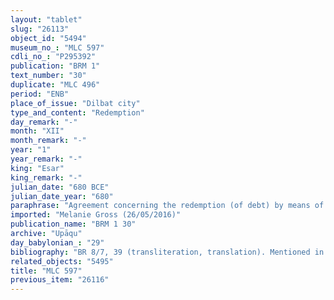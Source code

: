 ```yaml
---
layout: "tablet"
slug: "26113"
object_id: "5494"
museum_no_: "MLC 597"
cdli_no_: "P295392"
publication: "BRM 1"
text_number: "30"
duplicate: "MLC 496"
period: "ENB"
place_of_issue: "Dilbat city"
type_and_content: "Redemption"
day_remark: "-"
month: "XII"
month_remark: "-"
year: "1"
year_remark: "-"
king: "Esar"
king_remark: "-"
julian_date: "680 BCE"
julian_date_year: "680"
paraphrase: "Agreement concerning the redemption (of debt) by means of the transfer of slaves: In the end of the following month, that is, Nisān (I), <strong>B</strong> will bring along and give (<em>abāku</em>-<em>nadānu</em>) the people (<em>amīlūtu</em>) to <strong>A</strong>. In case <strong>A</strong> agrees and takes them (<em>abāku</em>), <strong>B</strong> pays 1/3 shekel of silver to <strong>A</strong>. In case <strong>A</strong> does not agree and does not take them, <strong>B</strong> pays 2/3 mina and 5 shekels of silver to <strong>A</strong>. 6 witnesses and the scribe.<br /> &nbsp;<br /> <strong>A</strong> = Bēl-īpu&scaron;; <strong>B</strong> = Upāqu; Scribe = Bēl&scaron;unu//Bēliā&rsquo;u<br /> &nbsp;"
imported: "Melanie Gross (26/05/2016)"
publication_name: "BRM 1 30"
archive: "Upāqu"
day_babylonian_: "29"
bibliography: "BR 8/7, 39 (transliteration, translation). Mentioned in  Nielsen 2011: 109, fn. 381. Duplicate MLC 496: BRM 1, 31 (edition). "
related_objects: "5495"
title: "MLC 597"
previous_item: "26116"
---
```


